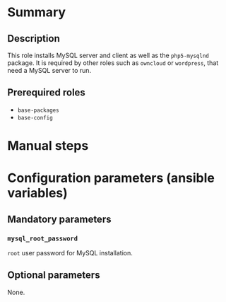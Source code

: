 # Summary

## Description

This role installs MySQL server and client as well as the `php5-mysqlnd`
package. It is required by other roles such as `owncloud` or `wordpress`, that
need a MySQL server to run.

## Prerequired roles

- `base-packages`
- `base-config`

# Manual steps

# Configuration parameters (ansible variables)

## Mandatory parameters

### `mysql_root_password`

`root` user password for MySQL installation.

## Optional parameters

None.
